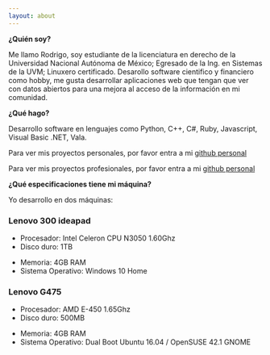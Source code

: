 ```yaml
---
layout: about
---
```


**¿Quién soy?**

Me llamo Rodrigo, soy estudiante de la licenciatura en derecho de la Universidad Nacional Autónoma de México; Egresado de la Ing. en Sistemas de la UVM; Linuxero certificado. Desarollo software cientifico y financiero como hobby, me gusta desarrollar aplicaciones web que tengan que ver con datos abiertos para una mejora al acceso de la información en mi comunidad.  

**¿Qué hago?**

Desarrollo software en lenguajes como Python, C++, C#, Ruby, Javascript, Visual Basic .NET, Vala.

Para ver mis proyectos personales, por favor entra a mi [github personal](http://github.com/perseoq)

Para ver mis proyectos profesionales, por favor entra a mi [github personal](http://github.com/34kk)

**¿Qué especificaciones tiene mi máquina?**

Yo desarrollo en dos máquinas:

### Lenovo 300 ideapad

- Procesador: Intel Celeron CPU N3050 1.60Ghz
-  Disco duro: 1TB
* Memoria: 4GB RAM
* Sistema Operativo: Windows 10 Home

### Lenovo G475

* Procesador: AMD E-450 1.65Ghz
* Disco duro: 500MB
- Memoria: 4GB RAM
- Sistema Operativo: Dual Boot Ubuntu 16.04 / OpenSUSE 42.1 GNOME
